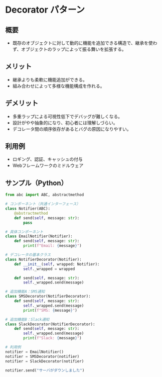 # Decorator パターン

## 概要
* 既存のオブジェクトに対して動的に機能を追加できる構造で、継承を使わず、オブジェクトのラップによって振る舞いを拡張する。

## メリット
- 継承よりも柔軟に機能追加ができる。
- 組み合わせによって多様な機能構成を作れる。

## デメリット
- 多重ラップによる可視性低下でデバッグが難しくなる。
- 設計がやや抽象的になり、初心者には理解しづらい。
- デコレータ間の順序依存があるとバグの原因になりやすい。

## 利用例
- ロギング、認証、キャッシュの付与
- Webフレームワークのミドルウェア

## サンプル（Python）
```python
from abc import ABC, abstractmethod

# コンポーネント（共通インターフェース）
class Notifier(ABC):
    @abstractmethod
    def send(self, message: str):
        pass

# 具体コンポーネント
class EmailNotifier(Notifier):
    def send(self, message: str):
        print(f"Email: {message}")

# デコレータの基本クラス
class NotifierDecorator(Notifier):
    def __init__(self, wrapped: Notifier):
        self._wrapped = wrapped

    def send(self, message: str):
        self._wrapped.send(message)

# 追加機能A：SMS通知
class SMSDecorator(NotifierDecorator):
    def send(self, message: str):
        self._wrapped.send(message)
        print(f"SMS: {message}")

# 追加機能B：Slack通知
class SlackDecorator(NotifierDecorator):
    def send(self, message: str):
        self._wrapped.send(message)
        print(f"Slack: {message}")

# 利用例
notifier = EmailNotifier()
notifier = SMSDecorator(notifier)
notifier = SlackDecorator(notifier)

notifier.send("サーバがダウンしました")
```
